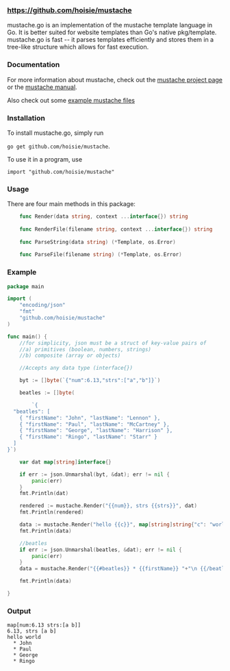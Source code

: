 ### https://github.com/hoisie/mustache

mustache.go is an implementation of the mustache template language in Go. It is better suited for website templates than Go's native pkg/template. mustache.go is fast -- it parses templates efficiently and stores them in a tree-like structure which allows for fast execution. 

### Documentation

For more information about mustache, check out the [mustache project page](http://github.com/defunkt/mustache) or the [mustache manual](http://mustache.github.com/mustache.5.html).

Also check out some [example mustache files](http://github.com/defunkt/mustache/tree/master/examples/)

### Installation
To install mustache.go, simply run 

`go get github.com/hoisie/mustache`. 

To use it in a program, use 

`import "github.com/hoisie/mustache"`

### Usage

There are four main methods in this package:

```go
    func Render(data string, context ...interface{}) string
    
    func RenderFile(filename string, context ...interface{}) string
    
    func ParseString(data string) (*Template, os.Error)
    
    func ParseFile(filename string) (*Template, os.Error)
```

### Example

```go
package main

import (
	"encoding/json"
	"fmt"
	"github.com/hoisie/mustache"
)

func main() {
	//for simplicity, json must be a struct of key-value pairs of
	//a) primitives (boolean, numbers, strings)
	//b) composite (array or objects)

	//Accepts any data type (interface{})

	byt := []byte(`{"num":6.13,"strs":["a","b"]}`)

	beatles := []byte(

		`{
  "beatles": [
    { "firstName": "John", "lastName": "Lennon" },
    { "firstName": "Paul", "lastName": "McCartney" },
    { "firstName": "George", "lastName": "Harrison" },
    { "firstName": "Ringo", "lastName": "Starr" }
  ]
}`)

	var dat map[string]interface{}

	if err := json.Unmarshal(byt, &dat); err != nil {
		panic(err)
	}
	fmt.Println(dat)

	rendered := mustache.Render("{{num}}, strs {{strs}}", dat)
	fmt.Println(rendered)

	data := mustache.Render("hello {{c}}", map[string]string{"c": "world"})
	fmt.Println(data)

	//beatles
	if err := json.Unmarshal(beatles, &dat); err != nil {
		panic(err)
	}
	data = mustache.Render("{{#beatles}} * {{firstName}} "+"\n {{/beatles}}", dat)

	fmt.Println(data)

}
```

### Output

```
map[num:6.13 strs:[a b]]
6.13, strs [a b]
hello world
  * John
  * Paul
  * George
  * Ringo
```